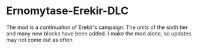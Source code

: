 # Ernomytase-Erekir-DLC
The mod is a continuation of Erekir's campaign. The units of the sixth tier and many new blocks have been added. I make the mod alone, so updates may not come out as often.
